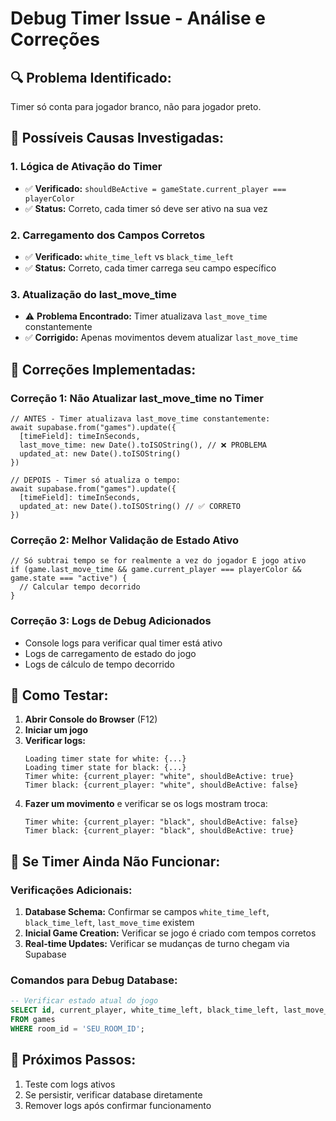 # Debug Timer Issue - Análise e Correções

## 🔍 **Problema Identificado:**
Timer só conta para jogador branco, não para jogador preto.

## 🧐 **Possíveis Causas Investigadas:**

### 1. **Lógica de Ativação do Timer**
- ✅ **Verificado:** `shouldBeActive = gameState.current_player === playerColor`
- ✅ **Status:** Correto, cada timer só deve ser ativo na sua vez

### 2. **Carregamento dos Campos Corretos**
- ✅ **Verificado:** `white_time_left` vs `black_time_left` 
- ✅ **Status:** Correto, cada timer carrega seu campo específico

### 3. **Atualização do last_move_time**
- ⚠️ **Problema Encontrado:** Timer atualizava `last_move_time` constantemente
- ✅ **Corrigido:** Apenas movimentos devem atualizar `last_move_time`

## 🔧 **Correções Implementadas:**

### **Correção 1: Não Atualizar last_move_time no Timer**
```tsx
// ANTES - Timer atualizava last_move_time constantemente:
await supabase.from("games").update({
  [timeField]: timeInSeconds,
  last_move_time: new Date().toISOString(), // ❌ PROBLEMA
  updated_at: new Date().toISOString()
})

// DEPOIS - Timer só atualiza o tempo:
await supabase.from("games").update({
  [timeField]: timeInSeconds,
  updated_at: new Date().toISOString() // ✅ CORRETO
})
```

### **Correção 2: Melhor Validação de Estado Ativo**
```tsx
// Só subtrai tempo se for realmente a vez do jogador E jogo ativo
if (game.last_move_time && game.current_player === playerColor && game.state === "active") {
  // Calcular tempo decorrido
}
```

### **Correção 3: Logs de Debug Adicionados**
- Console logs para verificar qual timer está ativo
- Logs de carregamento de estado do jogo
- Logs de cálculo de tempo decorrido

## 🎯 **Como Testar:**

1. **Abrir Console do Browser** (F12)
2. **Iniciar um jogo** 
3. **Verificar logs:** 
   ```
   Loading timer state for white: {...}
   Loading timer state for black: {...}
   Timer white: {current_player: "white", shouldBeActive: true}
   Timer black: {current_player: "white", shouldBeActive: false}
   ```
4. **Fazer um movimento** e verificar se os logs mostram troca:
   ```
   Timer white: {current_player: "black", shouldBeActive: false}
   Timer black: {current_player: "black", shouldBeActive: true}
   ```

## 🚨 **Se Timer Ainda Não Funcionar:**

### **Verificações Adicionais:**
1. **Database Schema:** Confirmar se campos `white_time_left`, `black_time_left`, `last_move_time` existem
2. **Inicial Game Creation:** Verificar se jogo é criado com tempos corretos
3. **Real-time Updates:** Verificar se mudanças de turno chegam via Supabase

### **Comandos para Debug Database:**
```sql
-- Verificar estado atual do jogo
SELECT id, current_player, white_time_left, black_time_left, last_move_time, state 
FROM games 
WHERE room_id = 'SEU_ROOM_ID';
```

## 📝 **Próximos Passos:**
1. Teste com logs ativos
2. Se persistir, verificar database diretamente
3. Remover logs após confirmar funcionamento
